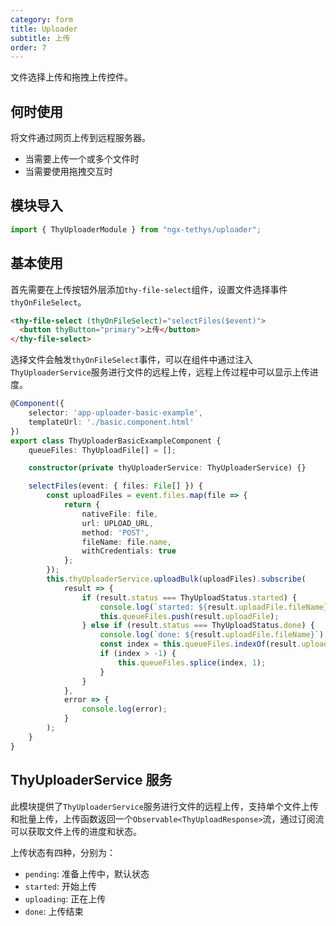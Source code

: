 ```yaml
---
category: form
title: Uploader
subtitle: 上传
order: 7
---
```


<alert>文件选择上传和拖拽上传控件。</alert>

## 何时使用
将文件通过网页上传到远程服务器。
- 当需要上传一个或多个文件时
- 当需要使用拖拽交互时

## 模块导入
```ts
import { ThyUploaderModule } from "ngx-tethys/uploader";
```

## 基本使用
首先需要在上传按钮外层添加`thy-file-select`组件，设置文件选择事件`thyOnFileSelect`。
```html
<thy-file-select (thyOnFileSelect)="selectFiles($event)">
  <button thyButton="primary">上传</button>
</thy-file-select>
```
选择文件会触发`thyOnFileSelect`事件，可以在组件中通过注入`ThyUploaderService`服务进行文件的远程上传，远程上传过程中可以显示上传进度。

```ts
@Component({
    selector: 'app-uploader-basic-example',
    templateUrl: './basic.component.html'
})
export class ThyUploaderBasicExampleComponent {
    queueFiles: ThyUploadFile[] = [];

    constructor(private thyUploaderService: ThyUploaderService) {}

    selectFiles(event: { files: File[] }) {
        const uploadFiles = event.files.map(file => {
            return {
                nativeFile: file,
                url: UPLOAD_URL,
                method: 'POST',
                fileName: file.name,
                withCredentials: true
            };
        });
        this.thyUploaderService.uploadBulk(uploadFiles).subscribe(
            result => {
                if (result.status === ThyUploadStatus.started) {
                    console.log(`started: ${result.uploadFile.fileName}`);
                    this.queueFiles.push(result.uploadFile);
                } else if (result.status === ThyUploadStatus.done) {
                    console.log(`done: ${result.uploadFile.fileName}`);
                    const index = this.queueFiles.indexOf(result.uploadFile);
                    if (index > -1) {
                        this.queueFiles.splice(index, 1);
                    }
                }
            },
            error => {
                console.log(error);
            }
        );
    }
}
```

## ThyUploaderService 服务

此模块提供了`ThyUploaderService`服务进行文件的远程上传，支持单个文件上传和批量上传，上传函数返回一个`Observable<ThyUploadResponse>`流，通过订阅流可以获取文件上传的进度和状态。

上传状态有四种，分别为：
- `pending`: 准备上传中，默认状态
- `started`: 开始上传
- `uploading`: 正在上传
- `done`: 上传结束


